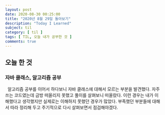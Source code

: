 ```yaml
---
layout: post
date: 2020-08-30 00:25:00
title: "2020년 8월 29일 돌아보기"
description: "Today I Learned"
subject: til
category: [ til ]
tags: [ TIL, 오늘 내가 공부한 것 ]
comments: true
---
```


## 오늘 한 것

### 자바 클래스, 알고리즘 공부

&nbsp; 알고리즘 공부를 이어서 하다보니 자바 클래스에 대해서 모르는 부분을 발견했다. 자주 쓰는 코드였는데 금방 떠올리지 못했고 풀이를 살펴보니 떠올랐다. 이런 경우는 내가 이해했다고 생각했지만 실제로는 이해하지 못했던 경우가 많았다. 부족했던 부분들에 대해서 따라 정리해 두고 주기적으로 다시 살펴보면서 점검해야겠다.
